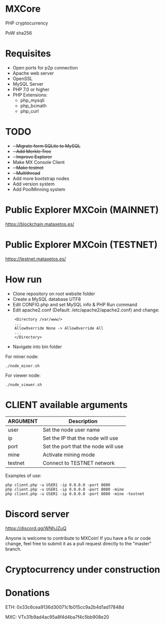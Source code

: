 # MXCore
PHP cryptocurrency

PoW sha256

# Requisites

- Open ports for p2p connection
- Apache web server
- OpenSSL
- MySQL Server
- PHP 7.0 or higher
- PHP Extensions:
  - php_mysqli
  - php_bcmath
  - php_curl
  
# TODO
- ~~- Migrate form SQLite to MySQL~~
- ~~- Add Merkle Tree~~
- ~~- Improve Explorer~~
- Make MX Console Client
- ~~- Make testnet~~
- ~~- Multithread~~
- Add more bootstrap nodes
- Add version system
- Add PoolMinning system
  
# Public Explorer MXCoin (MAINNET)

https://blockchain.mataxetos.es/

# Public Explorer MXCoin (TESTNET)
https://testnet.mataxetos.es/

# How run
- Clone repository on root website folder
- Create a MySQL database UTF8
- Edit CONFIG.php and set MySQL info & PHP Run command
- Edit apache2.conf (Default: /etc/apache2/apache2.conf) and change:
```
    <Directory /var/www/>
    ...
    AllowOverride None -> AllowOverride All
    ...
    </Directory>
```

- Navigate into bin folder

For miner node:
```
./node_miner.sh
```

For viewer node:
```
./node_viewer.sh
```
  
# CLIENT available arguments
|ARGUMENT   	|Description   	|
|---	|---	|
|user   	|Set the node user name   	|
|ip   	|Set the IP that the node will use   	|
|port   	|Set the port that the node will use   	|
|mine   	|Activate mining mode   	|
|testnet   	|Connect to TESTNET network   	|

Examples of use:
```
php client.php -u USER1 -ip 0.0.0.0 -port 8080
php client.php -u USER1 -ip 0.0.0.0 -port 8080 -mine
php client.php -u USER1 -ip 0.0.0.0 -port 8080 -mine -testnet
```

# Discord server
https://discord.gg/WNhJZuQ

Anyone is welcome to contribute to MXCoin! 
If you have a fix or code change, feel free to submit it as a pull request directly to the "master" branch.

# Cryptocurrency under construction

# Donations
ETH: 0x33c6cea9136d30071c1b015cc9a2b4d1ad17848d

MXC: VTx31b9ad4ac95a8f4d4ba7f4c5bb908e20
